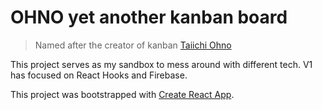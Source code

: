 # OHNO yet another kanban board

> Named after the creator of kanban [Taiichi Ohno](https://en.wikipedia.org/wiki/Taiichi_Ohno)


This project serves as my sandbox to mess around with different tech. V1 has focused on React Hooks and Firebase.

This project was bootstrapped with [Create React App](https://github.com/facebook/create-react-app).
